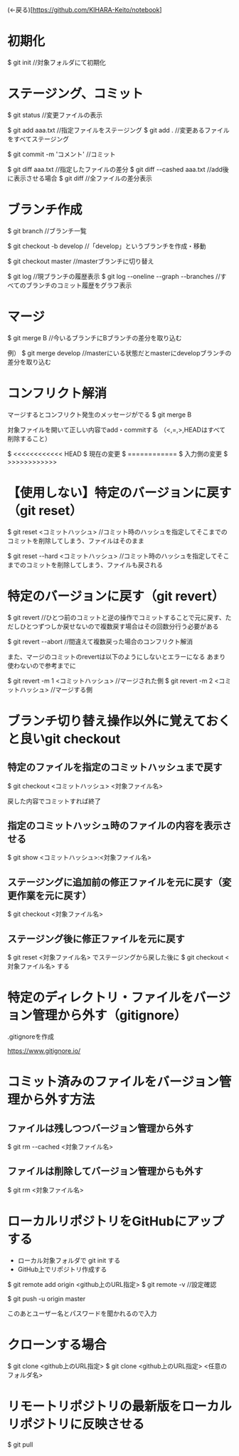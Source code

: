 (←戻る)[https://github.com/KIHARA-Keito/notebook]

# 初期化

$ git init //対象フォルダにて初期化

# ステージング、コミット

$ git status //変更ファイルの表示

$ git add aaa.txt //指定ファイルをステージング
$ git add . //変更あるファイルをすべてステージング

$ git commit -m 'コメント' //コミット

$ git diff aaa.txt //指定したファイルの差分
$ git diff --cashed aaa.txt //add後に表示させる場合
$ git diff //全ファイルの差分表示

# ブランチ作成

$ git branch //ブランチ一覧

$ git checkout -b develop //「develop」というブランチを作成・移動

$ git checkout master //masterブランチに切り替え

$ git log //現ブランチの履歴表示
$ git log --oneline --graph --branches //すべてのブランチのコミット履歴をグラフ表示

# マージ

$ git merge B //今いるブランチにBブランチの差分を取り込む

例）
$ git merge develop //masterにいる状態だとmasterにdevelopブランチの差分を取り込む

# コンフリクト解消

マージするとコンフリクト発生のメッセージがでる
$ git merge B

対象ファイルを開いて正しい内容でadd・commitする
（<,=,>,HEADはすべて削除すること）

$ <<<<<<<<<<<< HEAD
$ 現在の変更
$ ============
$ 入力側の変更
$ >>>>>>>>>>>>

# 【使用しない】特定のバージョンに戻す（git reset）

$ git reset <コミットハッシュ> //コミット時のハッシュを指定してそこまでのコミットを削除してしまう、ファイルはそのまま

$ git reset --hard <コミットハッシュ> //コミット時のハッシュを指定してそこまでのコミットを削除してしまう、ファイルも戻される

# 特定のバージョンに戻す（git revert）

$ git revert //ひとつ前のコミットと逆の操作でコミットすることで元に戻す、ただしひとつずつしか戻せないので複数戻す場合はその回数分行う必要がある

$ git revert --abort //間違えて複数戻った場合のコンフリクト解消

また、マージのコミットのrevertは以下のようにしないとエラーになる
あまり使わないので参考までに

$ git revert -m 1 <コミットハッシュ> //マージされた側
$ git revert -m 2 <コミットハッシュ> //マージする側

# ブランチ切り替え操作以外に覚えておくと良いgit checkout

## 特定のファイルを指定のコミットハッシュまで戻す

$ git checkout <コミットハッシュ> <対象ファイル名>

戻した内容でコミットすれば終了

## 指定のコミットハッシュ時のファイルの内容を表示させる

$ git show <コミットハッシュ>:<対象ファイル名>

## ステージングに追加前の修正ファイルを元に戻す（変更作業を元に戻す）

$ git checkout <対象ファイル名>

## ステージング後に修正ファイルを元に戻す

$ git reset <対象ファイル名>
でステージングから戻した後に
$ git checkout <対象ファイル名>
する

# 特定のディレクトリ・ファイルをバージョン管理から外す（gitignore）

.gitignoreを作成

https://www.gitignore.io/

# コミット済みのファイルをバージョン管理から外す方法

## ファイルは残しつつバージョン管理から外す

$ git rm --cached <対象ファイル名>

## ファイルは削除してバージョン管理からも外す

$ git rm <対象ファイル名>

# ローカルリポジトリをGitHubにアップする

- ローカル対象フォルダで git init する
- GitHub上でリポジトリ作成する

$ git remote add origin <github上のURL指定>
$ git remote -v //設定確認

$ git push -u origin master

このあとユーザー名とパスワードを聞かれるので入力

# クローンする場合

$ git clone <github上のURL指定>
$ git clone <github上のURL指定> <任意のフォルダ名>

# リモートリポジトリの最新版をローカルリポジトリに反映させる

$ git pull




